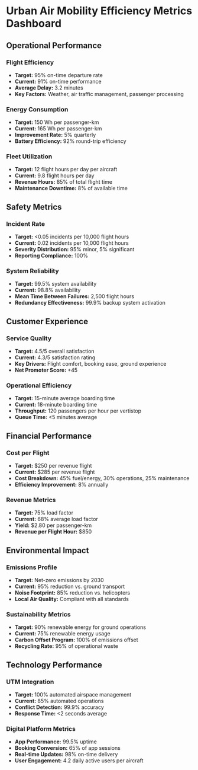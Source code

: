 # Urban Air Mobility Efficiency Metrics Dashboard

## Operational Performance

### Flight Efficiency
- **Target:** 95% on-time departure rate
- **Current:** 91% on-time performance
- **Average Delay:** 3.2 minutes
- **Key Factors:** Weather, air traffic management, passenger processing

### Energy Consumption
- **Target:** 150 Wh per passenger-km
- **Current:** 165 Wh per passenger-km
- **Improvement Rate:** 5% quarterly
- **Battery Efficiency:** 92% round-trip efficiency

### Fleet Utilization
- **Target:** 12 flight hours per day per aircraft
- **Current:** 9.8 flight hours per day
- **Revenue Hours:** 85% of total flight time
- **Maintenance Downtime:** 8% of available time

## Safety Metrics

### Incident Rate
- **Target:** <0.05 incidents per 10,000 flight hours
- **Current:** 0.02 incidents per 10,000 flight hours
- **Severity Distribution:** 95% minor, 5% significant
- **Reporting Compliance:** 100%

### System Reliability
- **Target:** 99.5% system availability
- **Current:** 98.8% availability
- **Mean Time Between Failures:** 2,500 flight hours
- **Redundancy Effectiveness:** 99.9% backup system activation

## Customer Experience

### Service Quality
- **Target:** 4.5/5 overall satisfaction
- **Current:** 4.3/5 satisfaction rating
- **Key Drivers:** Flight comfort, booking ease, ground experience
- **Net Promoter Score:** +45

### Operational Efficiency
- **Target:** 15-minute average boarding time
- **Current:** 18-minute boarding time
- **Throughput:** 120 passengers per hour per vertistop
- **Queue Time:** <5 minutes average

## Financial Performance

### Cost per Flight
- **Target:** $250 per revenue flight
- **Current:** $285 per revenue flight
- **Cost Breakdown:** 45% fuel/energy, 30% operations, 25% maintenance
- **Efficiency Improvement:** 8% annually

### Revenue Metrics
- **Target:** 75% load factor
- **Current:** 68% average load factor
- **Yield:** $2.80 per passenger-km
- **Revenue per Flight Hour:** $850

## Environmental Impact

### Emissions Profile
- **Target:** Net-zero emissions by 2030
- **Current:** 95% reduction vs. ground transport
- **Noise Footprint:** 85% reduction vs. helicopters
- **Local Air Quality:** Compliant with all standards

### Sustainability Metrics
- **Target:** 90% renewable energy for ground operations
- **Current:** 75% renewable energy usage
- **Carbon Offset Program:** 100% of emissions offset
- **Recycling Rate:** 95% of operational waste

## Technology Performance

### UTM Integration
- **Target:** 100% automated airspace management
- **Current:** 85% automated operations
- **Conflict Detection:** 99.9% accuracy
- **Response Time:** <2 seconds average

### Digital Platform Metrics
- **App Performance:** 99.5% uptime
- **Booking Conversion:** 65% of app sessions
- **Real-time Updates:** 98% on-time delivery
- **User Engagement:** 4.2 daily active users per aircraft
